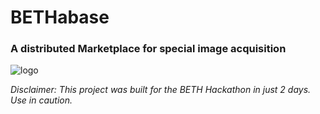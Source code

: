 # BETHabase
### A distributed Marketplace for special image acquisition


![logo](image/logo.png)



*Disclaimer: This project was built for the BETH Hackathon in just 2 days. Use in caution.* 

